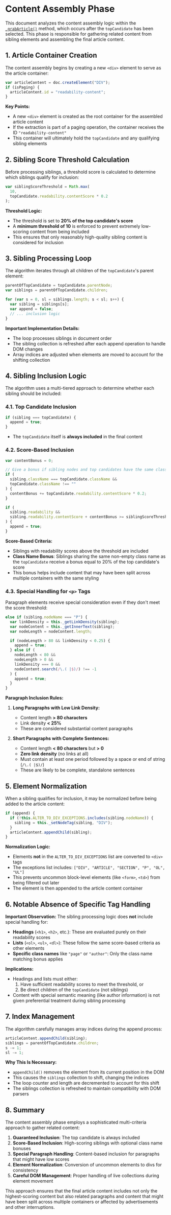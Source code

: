 # Content Assembly Phase

This document analyzes the content assembly logic within the [`_grabArticle()`](../Readability.js:1041) method, which occurs after the `topCandidate` has been selected. This phase is responsible for gathering related content from sibling elements and assembling the final article content.

## 1. Article Container Creation

The content assembly begins by creating a new `<div>` element to serve as the article container:

```javascript
var articleContent = doc.createElement("DIV");
if (isPaging) {
  articleContent.id = "readability-content";
}
```

**Key Points:**
- A new `<div>` element is created as the root container for the assembled article content
- If the extraction is part of a paging operation, the container receives the ID `"readability-content"`
- This container will ultimately hold the `topCandidate` and any qualifying sibling elements

## 2. Sibling Score Threshold Calculation

Before processing siblings, a threshold score is calculated to determine which siblings qualify for inclusion:

```javascript
var siblingScoreThreshold = Math.max(
  10,
  topCandidate.readability.contentScore * 0.2
);
```

**Threshold Logic:**
- The threshold is set to **20% of the top candidate's score**
- A **minimum threshold of 10** is enforced to prevent extremely low-scoring content from being included
- This ensures that only reasonably high-quality sibling content is considered for inclusion

## 3. Sibling Processing Loop

The algorithm iterates through all children of the `topCandidate`'s parent element:

```javascript
parentOfTopCandidate = topCandidate.parentNode;
var siblings = parentOfTopCandidate.children;

for (var s = 0, sl = siblings.length; s < sl; s++) {
  var sibling = siblings[s];
  var append = false;
  // ... inclusion logic
}
```

**Important Implementation Details:**
- The loop processes siblings in document order
- The sibling collection is refreshed after each append operation to handle DOM changes
- Array indices are adjusted when elements are moved to account for the shifting collection

## 4. Sibling Inclusion Logic

The algorithm uses a multi-tiered approach to determine whether each sibling should be included:

### 4.1. Top Candidate Inclusion
```javascript
if (sibling === topCandidate) {
  append = true;
}
```
- The `topCandidate` itself is **always included** in the final content

### 4.2. Score-Based Inclusion
```javascript
var contentBonus = 0;

// Give a bonus if sibling nodes and top candidates have the same classname
if (
  sibling.className === topCandidate.className &&
  topCandidate.className !== ""
) {
  contentBonus += topCandidate.readability.contentScore * 0.2;
}

if (
  sibling.readability &&
  sibling.readability.contentScore + contentBonus >= siblingScoreThreshold
) {
  append = true;
}
```

**Score-Based Criteria:**
- Siblings with readability scores above the threshold are included
- **Class Name Bonus**: Siblings sharing the same non-empty class name as the `topCandidate` receive a bonus equal to 20% of the top candidate's score
- This bonus helps include content that may have been split across multiple containers with the same styling

### 4.3. Special Handling for `<p>` Tags

Paragraph elements receive special consideration even if they don't meet the score threshold:

```javascript
else if (sibling.nodeName === "P") {
  var linkDensity = this._getLinkDensity(sibling);
  var nodeContent = this._getInnerText(sibling);
  var nodeLength = nodeContent.length;

  if (nodeLength > 80 && linkDensity < 0.25) {
    append = true;
  } else if (
    nodeLength < 80 &&
    nodeLength > 0 &&
    linkDensity === 0 &&
    nodeContent.search(/\.( |$)/) !== -1
  ) {
    append = true;
  }
}
```

**Paragraph Inclusion Rules:**

1. **Long Paragraphs with Low Link Density:**
   - Content length **> 80 characters**
   - Link density **< 25%**
   - These are considered substantial content paragraphs

2. **Short Paragraphs with Complete Sentences:**
   - Content length **< 80 characters** but **> 0**
   - **Zero link density** (no links at all)
   - Must contain at least one period followed by a space or end of string (`/\.( |$)/`)
   - These are likely to be complete, standalone sentences

## 5. Element Normalization

When a sibling qualifies for inclusion, it may be normalized before being added to the article content:

```javascript
if (append) {
  if (!this.ALTER_TO_DIV_EXCEPTIONS.includes(sibling.nodeName)) {
    sibling = this._setNodeTag(sibling, "DIV");
  }
  articleContent.appendChild(sibling);
}
```

**Normalization Logic:**
- Elements **not** in the `ALTER_TO_DIV_EXCEPTIONS` list are converted to `<div>` tags
- The exceptions list includes: `["DIV", "ARTICLE", "SECTION", "P", "OL", "UL"]`
- This prevents uncommon block-level elements (like `<form>`, `<td>`) from being filtered out later
- The element is then appended to the article content container

## 6. Notable Absence of Specific Tag Handling

**Important Observation:** The sibling processing logic does **not** include special handling for:

- **Headings** (`<h1>`, `<h2>`, etc.): These are evaluated purely on their readability scores
- **Lists** (`<ol>`, `<ul>`, `<dl>`): These follow the same score-based criteria as other elements
- **Specific class names** like `"page"` or `"author"`: Only the class name matching bonus applies

**Implications:**
- Headings and lists must either:
  1. Have sufficient readability scores to meet the threshold, or
  2. Be direct children of the `topCandidate` (not siblings)
- Content with special semantic meaning (like author information) is not given preferential treatment during sibling processing

## 7. Index Management

The algorithm carefully manages array indices during the append process:

```javascript
articleContent.appendChild(sibling);
siblings = parentOfTopCandidate.children;
s -= 1;
sl -= 1;
```

**Why This Is Necessary:**
- `appendChild()` removes the element from its current position in the DOM
- This causes the `siblings` collection to shift, changing the indices
- The loop counter and length are decremented to account for this shift
- The siblings collection is refreshed to maintain compatibility with DOM parsers

## 8. Summary

The content assembly phase employs a sophisticated multi-criteria approach to gather related content:

1. **Guaranteed Inclusion**: The top candidate is always included
2. **Score-Based Inclusion**: High-scoring siblings with optional class name bonuses
3. **Special Paragraph Handling**: Content-based inclusion for paragraphs that might have low scores
4. **Element Normalization**: Conversion of uncommon elements to divs for consistency
5. **Careful DOM Management**: Proper handling of live collections during element movement

This approach ensures that the final article content includes not only the highest-scoring content but also related paragraphs and content that might have been split across multiple containers or affected by advertisements and other interruptions.

